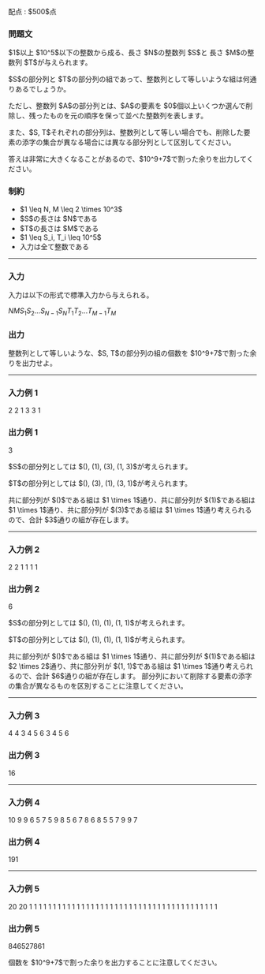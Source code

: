 
<div>

<span>

<span>

<p>
配点 : $500$点
</p>

<div>

<section>

### **問題文**

<p>
$1$以上 $10^5$以下の整数から成る、長さ $N$の整数列 $S$と 長さ $M$の整数列 $T$が与えられます。
</p>

<p>
$S$の部分列と $T$の部分列の組であって、整数列として等しいような組は何通りあるでしょうか。
</p>

<p>
ただし、整数列 $A$の部分列とは、$A$の要素を $0$個以上いくつか選んで削除し、残ったものを元の順序を保って並べた整数列を表します。
</p>

<p>
また、$S, T$それぞれの部分列は、整数列として等しい場合でも、削除した要素の添字の集合が異なる場合には異なる部分列として区別してください。
</p>

<p>
答えは非常に大きくなることがあるので、$10^9+7$で割った余りを出力してください。
</p>

</section>

</div>

<div>

<section>

### **制約**

<ul>

<li>
$1 \leq N, M \leq 2 \times 10^3$
</li>

<li>
$S$の長さは $N$である
</li>

<li>
$T$の長さは $M$である   
</li>

<li>
$1 \leq S_i, T_i \leq 10^5$
</li>

<li>
入力は全て整数である
</li>

</ul>

</section>

</div>

---

<div>

<div>

<section>

### **入力**

<p>
入力は以下の形式で標準入力から与えられる。
</p>

<div>

$N$$M$$S_1$$S_2$$...$$S_{N-1}$$S_{N}$$T_1$$T_2$$...$$T_{M-1}$$T_{M}$
</div>

</section>

</div>

<div>

<section>

### **出力**

<p>
整数列として等しいような、$S, T$の部分列の組の個数を $10^9+7$で割った余りを出力せよ。
</p>

</section>

</div>

</div>

---

<div>

<section>

### **入力例 1**

<div>

2 2
1 3
3 1

</div>

</section>

</div>

<div>

<section>

### **出力例 1**

<div>

3

</div>

<p>
$S$の部分列としては $(), (1), (3), (1, 3)$が考えられます。
</p>

<p>
$T$の部分列としては $(), (3), (1), (3, 1)$が考えられます。
</p>

<p>
共に部分列が $()$である組は $1 \times 1$通り、共に部分列が $(1)$である組は $1 \times 1$通り、共に部分列が $(3)$である組は $1 \times 1$通り考えられるので、合計 $3$通りの組が存在します。
</p>

</section>

</div>

---

<div>

<section>

### **入力例 2**

<div>

2 2
1 1
1 1

</div>

</section>

</div>

<div>

<section>

### **出力例 2**

<div>

6

</div>

<p>
$S$の部分列としては $(), (1), (1), (1, 1)$が考えられます。
</p>

<p>
$T$の部分列としては $(), (1), (1), (1, 1)$が考えられます。
</p>

<p>
共に部分列が $()$である組は $1 \times 1$通り、共に部分列が $(1)$である組は $2 \times 2$通り、共に部分列が $(1, 1)$である組は $1 \times 1$通り考えられるので、合計 $6$通りの組が存在します。
部分列において削除する要素の添字の集合が異なるものを区別することに注意してください。
</p>

</section>

</div>

---

<div>

<section>

### **入力例 3**

<div>

4 4
3 4 5 6
3 4 5 6

</div>

</section>

</div>

<div>

<section>

### **出力例 3**

<div>

16

</div>

</section>

</div>

---

<div>

<section>

### **入力例 4**

<div>

10 9
9 6 5 7 5 9 8 5 6 7
8 6 8 5 5 7 9 9 7

</div>

</section>

</div>

<div>

<section>

### **出力例 4**

<div>

191

</div>

</section>

</div>

---

<div>

<section>

### **入力例 5**

<div>

20 20
1 1 1 1 1 1 1 1 1 1 1 1 1 1 1 1 1 1 1 1
1 1 1 1 1 1 1 1 1 1 1 1 1 1 1 1 1 1 1 1

</div>

</section>

</div>

<div>

<section>

### **出力例 5**

<div>

846527861

</div>

<p>
個数を $10^9+7$で割った余りを出力することに注意してください。
</p>

</section>

</div>

</span>

</span>

</div>
